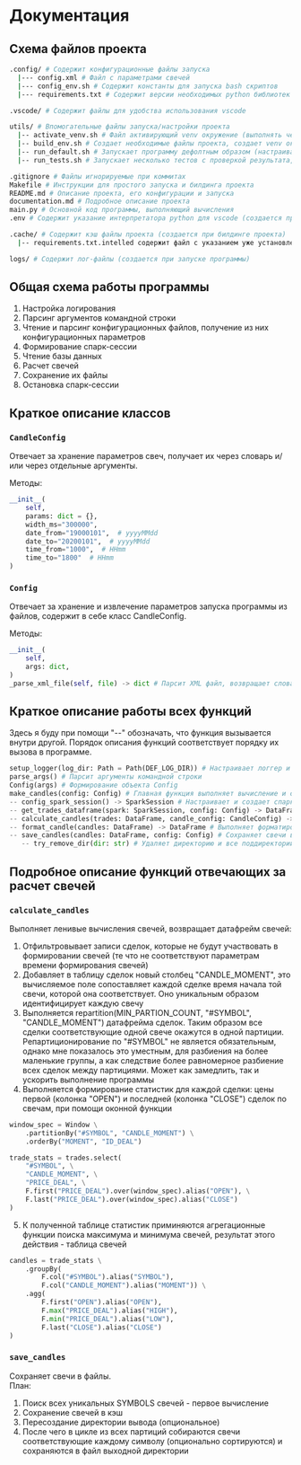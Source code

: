 # Документация

## Схема файлов проекта
``` bash
.config/ # Содержит конфигурационные файлы запуска
  |--- config.xml # Файл с параметрами свечей
  |--- config_env.sh # Содержит константы для запуска bash скриптов
  |--- requirements.txt # Содержит версии необходимых python библиотек

.vscode/ # Содержит файлы для удобства использования vscode

utils/ # Впомогательные файлы запуска/настройки проекта
  |-- activate_venv.sh # Файл активирующий venv окружение (выполнять через source)
  |-- build_env.sh # Создает необходимые файлы проекта, создает venv окружение, устанавливает нужные библиотеки
  |-- run_default.sh # Запускает программу дефолтным образом (настраивается в config_env.sh)
  |-- run_tests.sh # Запускает несколько тестов с проверкой результата, перед запуском необходимо правильно указать внутренние константы 

.gitignore # Файлы игнорируемые при коммитах
Makefile # Инструкции для простого запуска и билдинга проекта
README.md # Описание проекта, его конфигурации и запуска
documentation.md # Подробное описание проекта
main.py # Основной код программы, выполняющий вычисления
.env # Содержит указание интерпретатора python для vscode (создается при билдинге проекта)

.cache/ # Содержит кэш файлы проекта (создается при билдинге проекта)
  |-- requirements.txt.intelled содержит файл с указанием уже установленных библиотек (для оптимизации работы build_env.sh)

logs/ # Содержит лог-файлы (создается при запуске программы)

```

## Общая схема работы программы 
1. Настройка логирования
2. Парсинг аргументов командной строки
3. Чтение и парсинг конфигурационных файлов, получение из них конфигурационных параметров
4. Формирование спарк-сессии
5. Чтение базы данных
6. Расчет свечей
7. Сохранение их файлы
8. Остановка спарк-сессии

## Краткое описание классов
### `CandleConfig`
Отвечает за хранение параметров свеч, получает их через словарь и/или через отдельные аргументы.  

Методы:
``` python
__init__(
    self,
    params: dict = {},
    width_ms="300000",
    date_from="19000101",  # yyyyMMdd
    date_to="20200101",  # yyyyMMdd
    time_from="1000",  # HHmm
    time_to="1800"  # HHmm
)
```

### `Config`
Отвечает за хранение и извлечение параметров запуска программы из файлов, содержит в себе класс CandleConfig.  

Методы:
``` python
__init__(
    self,
    args: dict,
) 
_parse_xml_file(self, file) -> dict # Парсит XML файл, возвращает словарь состоящий из всех извлеченных параметров (нужен для получения параметров свечей)
```

## Краткое описание работы всех функций 
Здесь я буду при помощи "--" обозначать, что функция вызывается внутри другой. Порядок описания функций соответствует порядку их вызова в программе.
``` python
setup_logger(log_dir: Path = Path(DEF_LOG_DIR)) # Настраивает логгер и хэндлеры для вывода в консоль и в файл
parse_args() # Парсит аргументы командной строки
Config(args) # Формирование объекта Config
make_candles(config: Config) # Главная функция выполняет вычисление и сохранение свечей в файлы
-- config_spark_session() -> SparkSession # Настраивает и создает спарк-сессию
-- get_trades_dataframe(spark: SparkSession, config: Config) -> DataFrame # Чтение базы данных и формирование датафрейма сделок
-- calculate_candles(trades: DataFrame, candle_config: CandleConfig) -> DataFrame # Выполняет все вычисления свечей, возвращает датафрейм свечей (ленивые)
-- format_candle(candles: DataFrame) -> DataFrame # Выполняет форматирование свечей (округление полей, форматирование времени, триминг)
-- save_candles(candles: DataFrame, config: Config) # Сохраняет свечи в файлы 
   -- try_remove_dir(dir: str) # Удаляет директорию и все поддиректории или вызывает ошибку
```

## Подробное описание функций отвечающих за расчет свечей 
### `calculate_candles`
Выполняет ленивые вычисления свечей, возвращает датафрейм свечей:
1. Отфильтровывает записи сделок, которые не будут участвовать в формировании свечей (те что не соответствуют параметрам времени формирования свечей)
2. Добавляет в таблицу сделок новый столбец "CANDLE_MOMENT", это вычисляемое поле сопоставляет каждой сделке время начала той свечи, которой она соответствует. Оно уникальным образом идентифицирует каждую свечу
3. Выполняется repartition(MIN_PARTION_COUNT, "#SYMBOL", "CANDLE_MOMENT") датафрейма сделок. Таким образом все сделки соответствующие одной свече окажутся в одной партиции. Репартиционирование по "#SYMBOL" не является обязательным, однако мне показалось это уместным, для разбиения на более маленькие группы, а как следствие более равномерное разбиение всех сделок между партициями. Может как замедлить, так и ускорить выполнение программы
4. Выполняется формирование статистик для каждой сделки: цены первой (колонка "OPEN") и последней (колонка "CLOSE") сделок по свечам, при помощи оконной функции
``` python
window_spec = Window \
    .partitionBy("#SYMBOL", "CANDLE_MOMENT") \
    .orderBy("MOMENT", "ID_DEAL")

trade_stats = trades.select(
    "#SYMBOL", \
    "CANDLE_MOMENT", \
    "PRICE_DEAL", \
    F.first("PRICE_DEAL").over(window_spec).alias("OPEN"), \
    F.last("PRICE_DEAL").over(window_spec).alias("CLOSE")
)
```

5. К полученной таблице статистик приминяются агрегационные функции поиска максимума и минимума свечей, результат этого действия - таблица свечей
``` python
candles = trade_stats \
    .groupBy(
        F.col("#SYMBOL").alias("SYMBOL"),
        F.col("CANDLE_MOMENT").alias("MOMENT")) \
    .agg(
        F.first("OPEN").alias("OPEN"),
        F.max("PRICE_DEAL").alias("HIGH"),
        F.min("PRICE_DEAL").alias("LOW"),
        F.last("CLOSE").alias("CLOSE")
)
```

### `save_candles`
Сохраняет свечи в файлы.  
План:
1. Поиск всех уникальных SYMBOLS свечей - первое вычисление
2. Сохранение свечей в кэш
3. Пересоздание директории вывода (опциональное)
4. После чего в цикле из всех партиций собираются свечи соответствующие каждому символу (опционально сортируются) и сохраняются в файл выходной директории
